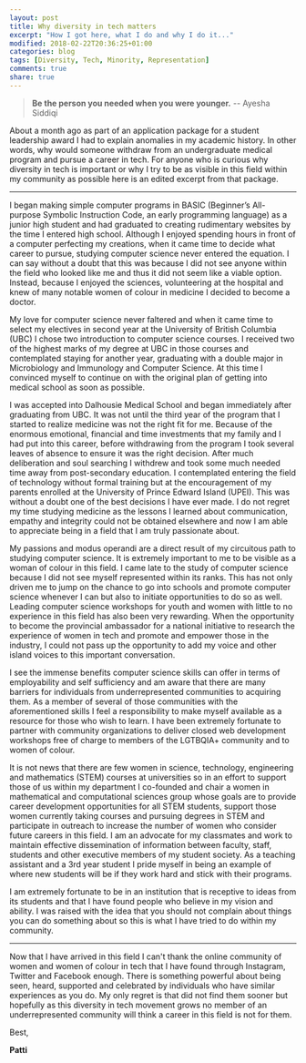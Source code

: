 ```yaml
---
layout: post
title: Why diversity in tech matters
excerpt: "How I got here, what I do and why I do it..."
modified: 2018-02-22T20:36:25+01:00
categories: blog
tags: [Diversity, Tech, Minority, Representation]
comments: true
share: true
---
```


> <strong>Be the person you needed when you were younger.</strong> -- Ayesha Siddiqi

About a month ago as part of an application package for a student leadership award I had to explain anomalies in my academic history. In other words, why would someone withdraw from an undergraduate medical program and pursue a career in tech. For anyone who is curious why diversity in tech is important or why I try to be as visible in this field within my community as possible here is an edited excerpt from that package.

---

I began making simple computer programs in BASIC (Beginner’s All-purpose Symbolic Instruction Code, an early programming language) as a junior high student and had graduated to creating rudimentary websites by the time I entered high school. Although I enjoyed spending hours in front of a computer perfecting my creations, when it came time to decide what career to pursue, studying computer science never entered the equation. I can say without a doubt that this was because I did not see anyone within the field who looked like me and thus it did not seem like a viable option. Instead, because I enjoyed the sciences, volunteering at the hospital and knew of many notable women of colour in medicine I decided to become a doctor.

My love for computer science never faltered and when it came time to select my electives in second year at the University of British Columbia (UBC) I chose two introduction to computer science courses. I received two of the highest marks of my degree at UBC in those courses and contemplated staying for another year, graduating with a double major in Microbiology and Immunology and Computer Science. At this time I convinced myself to continue on with the original plan of getting into medical school as soon as possible.

I was accepted into Dalhousie Medical School and began immediately after graduating from UBC. It was not until the third year of the program that I started to realize medicine was not the right fit for me. Because of the enormous emotional, financial and time investments that my family and I had put into this career, before withdrawing from the program I took several leaves of absence to ensure it was the right decision. After much deliberation and soul searching I withdrew and took some much needed time away from post-secondary education. I contemplated entering the field of technology without formal training but at the encouragement of my parents enrolled at the University of Prince Edward Island (UPEI). This was without a doubt one of the best decisions I have ever made. I do not regret my time studying medicine as the lessons I learned about communication, empathy and integrity could not be obtained elsewhere and now I am able to appreciate being in a field that I am truly passionate about.

My passions and modus operandi are a direct result of my circuitous path to studying computer science. It is extremely important to me to be visible as a woman of colour in this field. I came late to the study of computer science because I did not see myself represented within its ranks. This has not only driven me to jump on the chance to go into schools and promote computer science whenever I can but also to initiate opportunities to do so as well. Leading computer science workshops for youth and women with little to no experience in this field has also been very rewarding. When the opportunity to become the provincial ambassador for a national initiative to research the experience of women in tech and promote and empower those in the industry, I could not pass up the opportunity to add my voice and other island voices to this important conversation.

I see the immense benefits computer science skills can offer in terms of employability and self sufficiency and am aware that there are many barriers for individuals from underrepresented communities to acquiring them. As a member of several of those communities with the aforementioned skills I feel a responsibility to make myself available as a resource for those who wish to learn. I have been extremely fortunate to partner with community organizations to deliver closed web development workshops free of charge to members of the LGTBQIA+ community and to women of colour.

It is not news that there are few women in science, technology, engineering and mathematics (STEM) courses at universities so in an effort to support those of us within my department I co-founded and chair a women in mathematical and computational sciences group whose goals are to provide career development opportunities for all STEM students, support those women currently taking courses and pursuing degrees in STEM and participate in outreach to increase the number of women who consider future careers in this field. I am an advocate for my classmates and work to maintain effective dissemination of information between faculty, staff, students and other executive members of my student society. As a teaching assistant and a 3rd year student I pride myself in being an example of where new students will be if they work hard and stick with their programs.

I am extremely fortunate to be in an institution that is receptive to ideas from its students and that I have found people who believe in my vision and ability. I was raised with the idea that you should not complain about things you can do something about so this is what I have tried to do within my community.

---

Now that I have arrived in this field I can't thank the online community of women and women of colour in tech that I have found through Instagram, Twitter and Facebook enough. There is something powerful about being seen, heard, supported and celebrated by individuals who have similar experiences as you do. My only regret is that did not find them sooner but hopefully as this diversity in tech movement grows no member of an underrepresented community will think a career in this field is not for them.

Best,

<strong>Patti</strong>
